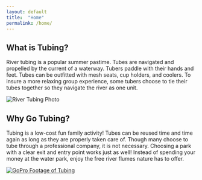 ```yaml
---
layout: default
title:  "Home"
permalink: /home/
---
```


## **What is Tubing?**
River tubing is a popular summer pastime. Tubes are navigated and propelled by the current of a waterway. Tubers paddle with their hands and feet. Tubes can be outfitted with mesh seats, cup holders, and coolers. To insure a more relaxing group experience, some tubers choose to tie their tubes together so they navigate the river as one unit.

![River Tubing Photo](https://res-1.cloudinary.com/zozi/image/upload/s--OCLRGqpq--/t_637_w_opt/v1/z/p/deals/5617/widescreen_photos/70028/new-braunfels-river-tubing-comal-inner-tube-run)

## **Why Go Tubing?**
Tubing is a low-cost fun family activity! Tubes can be reused time and time again as long as they are properly taken care of. Though many choose to tube through a professional company, it is not necessary. Choosing a park with a clear exit and entry point works just as well! Instead of spending your money at the water park, enjoy the free river flumes nature has to offer.



[![GoPro Footage of Tubing](http://img.youtube.com/vi/vEmVPbwCKxs/0.jpg)](http://www.youtube.com/watch?v=vEmVPbwCKxs)

